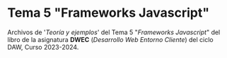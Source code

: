 # Tema 5 "Frameworks Javascript"

Archivos de '*Teoría y ejemplos*' del Tema 5 "*Frameworks Javascript*"  del libro de la asignatura **DWEC** (*Desarrollo Web Entorno Cliente*) del ciclo DAW, Curso 2023-2024.
